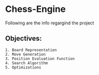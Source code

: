 # Chess-Engine
Following are the info regargind the project

## Objectives:
    1. Board Representation
    2. Move Generation
    3. Position Evaluation Function
    4. Search Algorithm
    5. Optimizations